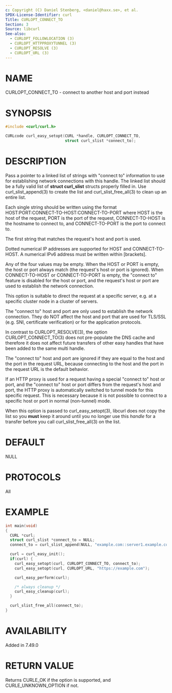 ```yaml
---
c: Copyright (C) Daniel Stenberg, <daniel@haxx.se>, et al.
SPDX-License-Identifier: curl
Title: CURLOPT_CONNECT_TO
Section: 3
Source: libcurl
See-also:
  - CURLOPT_FOLLOWLOCATION (3)
  - CURLOPT_HTTPPROXYTUNNEL (3)
  - CURLOPT_RESOLVE (3)
  - CURLOPT_URL (3)
---
```


# NAME

CURLOPT_CONNECT_TO - connect to another host and port instead

# SYNOPSIS

~~~c
#include <curl/curl.h>

CURLcode curl_easy_setopt(CURL *handle, CURLOPT_CONNECT_TO,
                          struct curl_slist *connect_to);
~~~

# DESCRIPTION

Pass a pointer to a linked list of strings with "connect to" information to
use for establishing network connections with this handle. The linked list
should be a fully valid list of **struct curl_slist** structs properly filled
in. Use curl_slist_append(3) to create the list and curl_slist_free_all(3) to
clean up an entire list.

Each single string should be written using the format
HOST:PORT:CONNECT-TO-HOST:CONNECT-TO-PORT where HOST is the host of the
request, PORT is the port of the request, CONNECT-TO-HOST is the hostname to
connect to, and CONNECT-TO-PORT is the port to connect to.

The first string that matches the request's host and port is used.

Dotted numerical IP addresses are supported for HOST and CONNECT-TO-HOST.
A numerical IPv6 address must be written within [brackets].

Any of the four values may be empty. When the HOST or PORT is empty, the host
or port always match (the request's host or port is ignored). When
CONNECT-TO-HOST or CONNECT-TO-PORT is empty, the "connect to" feature is
disabled for the host or port, and the request's host or port are used to
establish the network connection.

This option is suitable to direct the request at a specific server, e.g. at a
specific cluster node in a cluster of servers.

The "connect to" host and port are only used to establish the network
connection. They do NOT affect the host and port that are used for TLS/SSL
(e.g. SNI, certificate verification) or for the application protocols.

In contrast to CURLOPT_RESOLVE(3), the option CURLOPT_CONNECT_TO(3) does not
pre-populate the DNS cache and therefore it does not affect future transfers
of other easy handles that have been added to the same multi handle.

The "connect to" host and port are ignored if they are equal to the host and
the port in the request URL, because connecting to the host and the port in
the request URL is the default behavior.

If an HTTP proxy is used for a request having a special "connect to" host or
port, and the "connect to" host or port differs from the request's host and
port, the HTTP proxy is automatically switched to tunnel mode for this
specific request. This is necessary because it is not possible to connect to a
specific host or port in normal (non-tunnel) mode.

When this option is passed to curl_easy_setopt(3), libcurl does not copy the
list so you **must** keep it around until you no longer use this *handle* for
a transfer before you call curl_slist_free_all(3) on the list.

# DEFAULT

NULL

# PROTOCOLS

All

# EXAMPLE

~~~c
int main(void)
{
  CURL *curl;
  struct curl_slist *connect_to = NULL;
  connect_to = curl_slist_append(NULL, "example.com::server1.example.com:");

  curl = curl_easy_init();
  if(curl) {
    curl_easy_setopt(curl, CURLOPT_CONNECT_TO, connect_to);
    curl_easy_setopt(curl, CURLOPT_URL, "https://example.com");

    curl_easy_perform(curl);

    /* always cleanup */
    curl_easy_cleanup(curl);
  }

  curl_slist_free_all(connect_to);
}
~~~

# AVAILABILITY

Added in 7.49.0

# RETURN VALUE

Returns CURLE_OK if the option is supported, and CURLE_UNKNOWN_OPTION if not.
